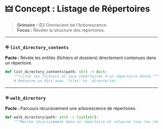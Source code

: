 # 🜲 Concept : Listage de Répertoires

> **Grimoire :** Œil Omniscient de l'Arborescence  
> **Focus :** Révéler la structure des répertoires.

---

### ⛧ `list_directory_contents`

**Pacte :** Révèle les entités (fichiers et dossiers) directement contenues dans un répertoire.

```python
def list_directory_contents(path: str) -> dict:
    """Liste les fichiers et sous-répertoires d'un répertoire donné."""
    # Retourne un dict avec 'files' et 'directories'
```

---

### ⛧ `walk_directory`

**Pacte :** Parcours récursivement une arborescence de répertoires.

```python
def walk_directory(path: str) -> list[str]:
    """Marche récursivement dans un répertoire et retourne tous les chemins de fichiers."""
```
